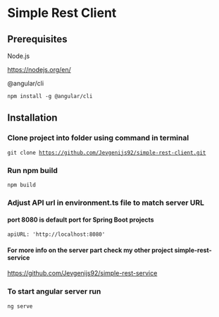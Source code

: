 # Simple Rest Client

## Prerequisites
Node.js

https://nodejs.org/en/

@angular/cli

<code>npm install -g @angular/cli</code>

## Installation
### Clone project into folder using command in terminal
<code>git clone https://github.com/Jevgenijs92/simple-rest-client.git </code>

### Run npm build
<code>npm build</code>

### Adjust API url in environment.ts file to match server URL
#### port 8080 is default port for Spring Boot projects
<code>apiURL: 'http://localhost:8080'</code>

#### For more info on the server part check my other project simple-rest-service
https://github.com/Jevgenijs92/simple-rest-service

### To start angular server run
<code>ng serve</code>




